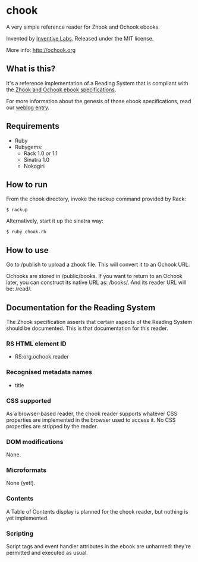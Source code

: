# chook

A very simple reference reader for Zhook and Ochook ebooks.

Invented by [Inventive Labs](http://inventivelabs.com.au). Released under the
MIT license.

More info: http://ochook.org


## What is this?

It's a reference implementation of a Reading System that is compliant with
the [Zhook and Ochook ebook specifications](http://gist.github.com/480901).

For more information about the genesis of those ebook specifications, read
our [weblog entry](http://is.gd/dzjFS).


## Requirements

* Ruby
* Rubygems:
  - Rack 1.0 or 1.1
  - Sinatra 1.0
  - Nokogiri


## How to run

From the chook directory, invoke the rackup command provided by Rack:

    $ rackup

Alternatively, start it up the sinatra way:

    $ ruby chook.rb


## How to use

Go to /publish to upload a zhook file. This will convert it to an Ochook URL.

Ochooks are stored in /public/books. If you want to return to an Ochook later,
you can construct its native URL as: /books/<id>. And its reader URL will be:
/read/<id>.


## Documentation for the Reading System

The Zhook specification asserts that certain aspects of the Reading System
should be documented. This is that documentation for this reader.


### RS HTML element ID

* RS:org.ochook.reader


### Recognised metadata names

* title


### CSS supported

As a browser-based reader, the chook reader supports whatever CSS properties
are implemented in the browser used to access it. No CSS properties are
stripped by the reader.


### DOM modifications

None.


### Microformats

None (yet!).


### Contents

A Table of Contents display is planned for the chook reader, but nothing is
yet implemented.


### Scripting

Script tags and event handler attributes in the ebook are unharmed: they're
permitted and executed as usual.
